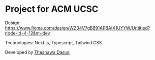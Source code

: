 # Project for ACM UCSC

Design: https://www.figma.com/design/WZ34V7gBB91AP8AIX1UYYW/Untitled?node-id=4-12&m=dev

Technologies: Next.js, Typescript, Tailwind CSS

Developed by [Theshawa Dasun](https://theshawa-dev.web.app);

